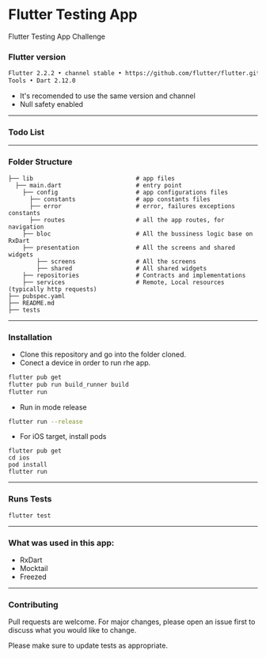 # Flutter Testing App
Flutter Testing App Challenge

### Flutter version 

```bash
Flutter 2.2.2 • channel stable • https://github.com/flutter/flutter.git
Tools • Dart 2.12.0
```
- It's recomended to use the same version and channel
- Null safety enabled
------
### Todo List

------
### Folder Structure

    ├── lib                             # app files
      ├── main.dart                     # entry point
        ├── config                      # app configurations files 
          ├── constants                 # app constants files 
          ├── error                     # error, failures exceptions constants
          ├── routes                    # all the app routes, for navigation 
        ├── bloc                        # All the bussiness logic base on RxDart
        ├── presentation                # All the screens and shared widgets
            ├── screens                 # All the screens 
            ├── shared                  # All shared widgets
        ├── repositories                # Contracts and implementations
        ├── services                    # Remote, Local resources (typically http requests)
    ├── pubspec.yaml                    
    ├── README.md      
    ├── tests

------
### Installation

- Clone this repository and go into the folder cloned.
- Conect a device in order to run rhe app.
```bash
flutter pub get
flutter pub run build_runner build
flutter run
```
- Run in mode release
```bash
flutter run --release
```
- For iOS target, install pods
```
flutter pub get
cd ios
pod install
flutter run
```
------
### Runs Tests
```
flutter test
```
------
### What was used in this app:
- RxDart
- Mocktail
- Freezed
------
### Contributing
Pull requests are welcome. For major changes, please open an issue first to discuss what you would like to change.

Please make sure to update tests as appropriate.
